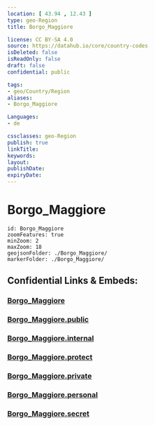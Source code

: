 ```yaml
---
location: [ 43.94 , 12.43 ] 
type: geo-Region
title: Borgo_Maggiore

license: CC BY-SA 4.0
source: https://datahub.io/core/country-codes
isDeleted: false
isReadOnly: false
draft: false
confidential: public

tags:
- geo/Country/Region
aliases:
- Borgo_Maggiore

Languages:
- de

cssclasses: geo-Region
publish: true
linkTitle: 
keywords: 
layout: 
publishDate: 
expiryDate: 
---
```


# Borgo_Maggiore

```leaflet
id: Borgo_Maggiore
zoomFeatures: true 
minZoom: 2 
maxZoom: 18
geojsonFolder: ./Borgo_Maggiore/
markerFolder: ./Borgo_Maggiore/
```


## Confidential Links & Embeds: 

### [Borgo_Maggiore](/_Standards/Earth/Continent/Europe/Europe~South/San_Marino/Castelli~San_Marino/Borgo_Maggiore.md) 

### [Borgo_Maggiore.public](/_public/Earth/Continent/Europe/Europe~South/San_Marino/Castelli~San_Marino/Borgo_Maggiore.public.md) 

### [Borgo_Maggiore.internal](/_internal/Earth/Continent/Europe/Europe~South/San_Marino/Castelli~San_Marino/Borgo_Maggiore.internal.md) 

### [Borgo_Maggiore.protect](/_protect/Earth/Continent/Europe/Europe~South/San_Marino/Castelli~San_Marino/Borgo_Maggiore.protect.md) 

### [Borgo_Maggiore.private](/_private/Earth/Continent/Europe/Europe~South/San_Marino/Castelli~San_Marino/Borgo_Maggiore.private.md) 

### [Borgo_Maggiore.personal](/_personal/Earth/Continent/Europe/Europe~South/San_Marino/Castelli~San_Marino/Borgo_Maggiore.personal.md) 

### [Borgo_Maggiore.secret](/_secret/Earth/Continent/Europe/Europe~South/San_Marino/Castelli~San_Marino/Borgo_Maggiore.secret.md)

